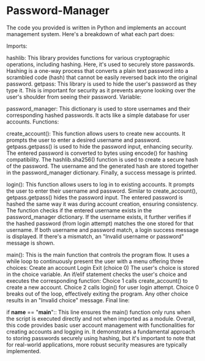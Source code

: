 # Password-Manager

The code you provided is written in Python and implements an account management system. Here's a breakdown of what each part does:

Imports:

hashlib: This library provides functions for various cryptographic operations, including hashing. Here, it's used to securely store passwords. Hashing is a one-way process that converts a plain text password into a scrambled code (hash) that cannot be easily reversed back into the original password.
getpass: This library is used to hide the user's password as they type it. This is important for security as it prevents anyone looking over the user's shoulder from seeing their password.
Variable:

password_manager: This dictionary is used to store usernames and their corresponding hashed passwords. It acts like a simple database for user accounts.
Functions:

create_account():
  This function allows users to create new accounts.
  It prompts the user to enter a desired username and password.
  getpass.getpass() is used to hide the password input, enhancing security.
  The entered password is converted to bytes using encode() for hashing compatibility.
  The hashlib.sha256() function is used to create a secure hash of the password.
  The username and the generated hash are stored together in the password_manager dictionary.
  Finally, a success message is printed.
  
login():
  This function allows users to log in to existing accounts.
  It prompts the user to enter their username and password.
  Similar to create_account(), getpass.getpass() hides the password input.
  The entered password is hashed the same way it was during account creation, ensuring consistency.
  The function checks if the entered username exists in the password_manager dictionary.
  If the username exists, it further verifies if the hashed password (from login attempt) matches the one stored for that username.
  If both username and password match, a login success message is displayed.
  If there's a mismatch, an "Invalid username or password" message is shown.
  
main():
  This is the main function that controls the program flow.
  It uses a while loop to continuously present the user with a menu offering three choices:
  Create an account
  Login
  Exit (choice 0)
  The user's choice is stored in the choice variable.
  An if/elif statement checks the user's choice and executes the corresponding function:
  Choice 1 calls create_account() to create a new account.
  Choice 2 calls login() for user login attempt.
  Choice 0 breaks out of the loop, effectively exiting the program.
  Any other choice results in an "Invalid choice" message.
  Final line:

if __name__ == "__main__":: 
  This line ensures the main() function only runs when the script is executed directly and not when imported as a module.
  Overall, this code provides basic user account management with functionalities for creating accounts and logging in. It demonstrates a fundamental approach to storing passwords securely using hashing, but it's 
  important to note that for real-world applications, more robust security measures are typically implemented.
